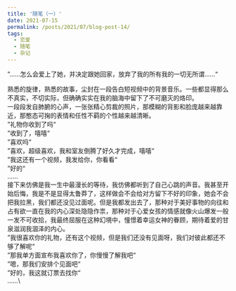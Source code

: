 ```yaml
---
title: '随笔（一）'
date: 2021-07-15
permalink: /posts/2021/07/blog-post-14/
tags:
  - 恋爱
  - 随笔
  - 杂记
---
```


”……怎么会爱上了她，并决定跟她回家，放弃了我的所有我的一切无所谓……“

熟悉的旋律，熟悉的故事，尘封在一段告白短视频中的背景音乐。一些都显得那么不真实，不切实际，但确确实实在我的脑海中留下了不可磨灭的烙印。\
一段段发自肺腑的心声，一张张精心剪裁的照片，那模糊的背影和脸庞越来越靠近，那憨态可掬的表情和任性不羁的个性越来越清晰。\
”礼物你收到了吗“\
”收到了，嘻嘻“\
”喜欢吗“\
”喜欢，超级喜欢，我和室友倒腾了好久才完成，嘻嘻“\
”我这还有一个视频，我发给你，你看看“\
”好的“\
……\
接下来仿佛是我一生中最漫长的等待，我仿佛都听到了自己心跳的声音。我甚至开始后悔，我是不是显得太鲁莽了，这样做会不会给对方留下不好的印象，她会不会把我拉黑，我们都还没见过面呢。但是我都发出去了，那种对于美好事物的向往和占有欲一直在我的内心深处隐隐作祟，那种对于心爱女孩的情感就像火山爆发一般一发不可收拾，我最终屈服在这种幻境中，憧憬着幸运女神的眷顾，期待着爱的甘泉滋润我涸泽的内心。\
”我很喜欢你的礼物，还有这个视频，但是我们还没有见面呀，我们对彼此都还不够了解呢“\
”那我单方面宣布我喜欢你了，你慢慢了解我吧“\
”嗯，那我们安排个见面吧“\
”好的，我这就订票去找你“\
……\
